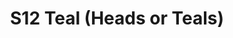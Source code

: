 ---
title: S12 Teal (Heads or Teals)
permalink: "/teams/s12-teal"
members:
- Donald Mitchell - Captain
- Bill Cammas - Quarterback
- Michael Andrews
- Bryant Burnheimer
- Brett Chambers
- Drew Halunen
- Daniel Haney
- Sam Hewitt
- Sequoia Howell
- Greg Kenderdine
- Ken Overbeck
- John Piedrahita
- Stephen Tackney
teamid: 4185
name: S12 Teal
color: Heads or Teals
division: ''
---
